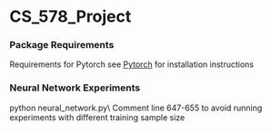 # CS_578_Project

### Package Requirements

Requirements for Pytorch see [Pytorch](http://pytorch.org/) for installation instructions

### Neural Network Experiments
python neural_network.py\\
Comment line 647-655 to avoid running experiments with different training sample size

